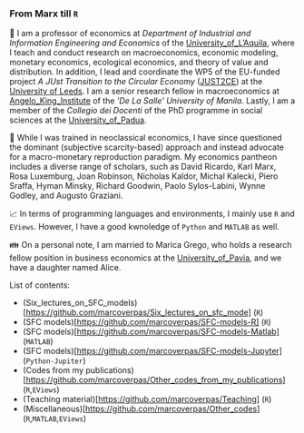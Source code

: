 ### From Marx till `R`

:construction_worker: I am a professor of economics at *Department of Industrial and Information Engineering and Economics* of the [University_of_L’Aquila](https://www.univaq.it/rubrica.php?id=1091&docente=on), where I teach and conduct research on macroeconomics, economic modeling, monetary economics, ecological economics, and theory of value and distribution. In addition, I lead and coordinate the WP5 of the EU-funded project *A JUst Transition to the Circular Economy* ([JUST2CE](https://www.youtube.com/watch?v=GffG1JgjRxU)) at the [University of Leeds](https://business.leeds.ac.uk/divisions-economics/staff/145/marco-veronese-passarella). I am a senior research fellow in macroeconomics at [Angelo_King_Institute](https://www.dlsu-aki.com/) of the *'De La Salle' University of Manila*. Lastly, I am a member of the *Collegio dei Docenti* of the PhD programme in social sciences at the [University_of_Padua](https://www.unipd.it/dottoratoscheda/social-sciences). 

:closed_book: While I was trained in neoclassical economics, I have since questioned the dominant (subjective scarcity-based) approach and instead advocate for a macro-monetary reproduction paradigm. My economics pantheon includes a diverse range of scholars, such as David Ricardo, Karl Marx, Rosa Luxemburg, Joan Robinson, Nicholas Kaldor, Michal Kalecki, Piero Sraffa, Hyman Minsky, Richard Goodwin, Paolo Sylos-Labini, Wynne Godley, and Augusto Graziani.

:chart_with_upwards_trend: In terms of programming languages and environments, I mainly use `R` and `EViews`. However, I have a good kwnoledge of `Python` and `MATLAB` as well.

:family: On a personal note, I am married to Marica Grego, who holds a research fellow position in business economics at the [University_of_Pavia](https://unipv.unifind.cineca.it/individual?uri=http%3A%2F%2Firises.unipv.it%2Fresource%2Fperson%2F1195970), and we have a daughter named Alice.

List of contents:

- (Six_lectures_on_SFC_models)[https://github.com/marcoverpas/Six_lectures_on_sfc_mode] (`R`)
- (SFC models)[https://github.com/marcoverpas/SFC-models-R] (`R`)
- (SFC models)[https://github.com/marcoverpas/SFC-models-Matlab] (`MATLAB`)
- (SFC models)[https://github.com/marcoverpas/SFC-models-Jupyter] (`Python-Jupiter`) 
- (Codes from my publications)[https://github.com/marcoverpas/Other_codes_from_my_publications] (`R`,`EViews`)
- (Teaching material)[https://github.com/marcoverpas/Teaching] (`R`)
- (Miscellaneous)[https://github.com/marcoverpas/Other_codes] (`R`,`MATLAB`,`EViews`)
